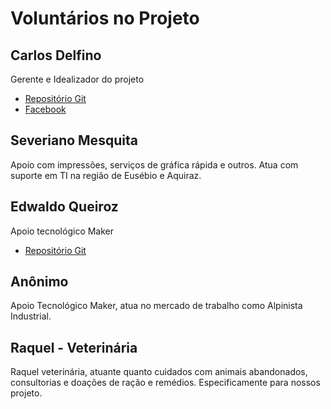 Voluntários no Projeto
======================

## Carlos Delfino

Gerente e Idealizador do projeto

* [Repositório Git](https://github.com/carlosdelfino)
* [Facebook](https://facebook.com/professorcarlosdelfino)

## Severiano Mesquita

Apoio com impressões, serviços de gráfica rápida e outros. Atua com suporte em TI na região de Eusébio e Aquiraz.

## Edwaldo Queiroz 

Apoio tecnológico Maker

* [Repositório Git](https://github.com/seugualda)

## Anônimo

Apoio Tecnológico Maker, atua no mercado de trabalho como Alpinista Industrial.

## Raquel - Veterinária

Raquel veterinária, atuante quanto cuidados com animais abandonados, consultorias e doações de ração e remédios. Especificamente para nossos projeto.
